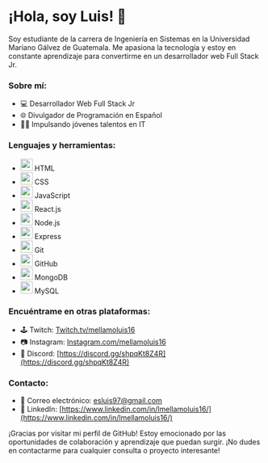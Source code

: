 # ¡Hola, soy Luis! 👋

Soy estudiante de la carrera de Ingeniería en Sistemas en la Universidad Mariano Gálvez de Guatemala. Me apasiona la tecnología y estoy en constante aprendizaje para convertirme en un desarrollador web Full Stack Jr.

### Sobre mí:
- 💻 Desarrollador Web Full Stack Jr
- 🌐 Divulgador de Programación en Español
- 👨‍🏫 Impulsando jóvenes talentos en IT

### Lenguajes y herramientas:
- <img src="https://img.icons8.com/color/48/000000/html-5.png" width="24" height="24"/> HTML
- <img src="https://img.icons8.com/color/48/000000/css3.png" width="24" height="24"/> CSS
- <img src="https://img.icons8.com/color/48/000000/javascript.png" width="24" height="24"/> JavaScript
- <img src="https://img.icons8.com/color/48/000000/react-native.png" width="24" height="24"/> React.js
- <img src="https://img.icons8.com/color/48/000000/nodejs.png" width="24" height="24"/> Node.js
- <img src="https://img.icons8.com/ios-filled/50/000000/express.png" width="24" height="24"/> Express
- <img src="https://img.icons8.com/color/48/000000/git.png" width="24" height="24"/> Git
- <img src="https://img.icons8.com/ios-glyphs/48/000000/github.png" width="24" height="24"/> GitHub
- <img src="https://img.icons8.com/color/48/000000/mongodb.png" width="24" height="24"/> MongoDB
- <img src="https://img.icons8.com/ios-filled/50/000000/mysql-logo.png" width="24" height="24"/> MySQL

### Encuéntrame en otras plataformas:
- 🕹️ Twitch: [Twitch.tv/mellamoluis16](https://twitch.tv/mellamoluis16)
- 📷 Instagram: [Instagram.com/mellamoluis16](https://instagram.com/mellamoluis16)
- 🔗 Discord: [https://discord.gg/shpqKt8Z4R](https://discord.gg/shpqKt8Z4R)

### Contacto:
- 📧 Correo electrónico: [esluis97@gmail.com](esluis97@gmail.com)
- 🔗 LinkedIn: [https://www.linkedin.com/in/lmellamoluis16/](https://www.linkedin.com/in/lmellamoluis16/)


¡Gracias por visitar mi perfil de GitHub! Estoy emocionado por las oportunidades de colaboración y aprendizaje que puedan surgir. ¡No dudes en contactarme para cualquier consulta o proyecto interesante!
